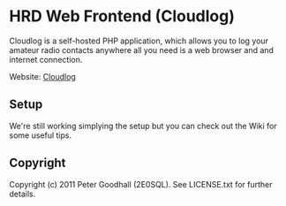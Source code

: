 # HRD Web Frontend (Cloudlog)

Cloudlog is a self-hosted PHP application, which allows you to log your amateur radio contacts anywhere all you need is a web browser and and internet connection.

Website: [Cloudlog](http://www.cloudlog.co.uk)

## Setup

We're still working simplying the setup but you can check out the Wiki for some useful tips.

## Copyright

Copyright (c) 2011 Peter Goodhall (2E0SQL). See LICENSE.txt for further details.